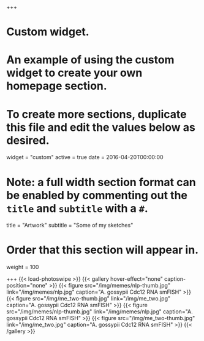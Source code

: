 +++
# Custom widget.
# An example of using the custom widget to create your own homepage section.
# To create more sections, duplicate this file and edit the values below as desired.
widget = "custom"
active = true
date = 2016-04-20T00:00:00

# Note: a full width section format can be enabled by commenting out the `title` and `subtitle` with a `#`.
title = "Artwork"
subtitle = "Some of my sketches"

# Order that this section will appear in.
weight = 100

+++
{{< load-photoswipe >}}
{{< gallery hover-effect="none" caption-position="none" >}}
{{< figure src="/img/memes/nlp-thumb.jpg" link="/img/memes/nlp.jpg" caption="A. gossypii Cdc12 RNA smFISH" >}}
{{< figure src="/img/me_two-thumb.jpg" link="/img/me_two.jpg" caption="A. gossypii Cdc12 RNA smFISH" >}}
{{< figure src="/img/memes/nlp-thumb.jpg" link="/img/memes/nlp.jpg" caption="A. gossypii Cdc12 RNA smFISH" >}}
{{< figure src="/img/me_two-thumb.jpg" link="/img/me_two.jpg" caption="A. gossypii Cdc12 RNA smFISH" >}}
{{< /gallery >}}